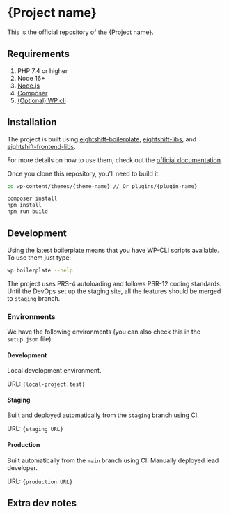 # {Project name}

This is the official repository of the {Project name}.

## Requirements

1. PHP 7.4 or higher
2. Node 16+
3. [Node.js](https://nodejs.org/en/)
4. [Composer](https://getcomposer.org/)
5. [(Optional) WP cli](https://wp-cli.org/)

## Installation

The project is built using [eightshift-boilerplate](https://github.com/infinum/eightshift-boilerplate), [eightshift-libs](https://github.com/infinum/eightshift-libs), and [eightshift-frontend-libs](https://github.com/infinum/eightshift-frontend-libs).

For more details on how to use them, check out the [official documentation](https://eightshift.com/).

Once you clone this repository, you'll need to build it:

```bash
cd wp-content/themes/{theme-name} // Or plugins/{plugin-name}

composer install
npm install
npm run build
```

## Development

Using the latest boilerplate means that you have WP-CLI scripts available. To use them just type: 

```bash
wp boilerplate --help
```

The project uses PRS-4 autoloading and follows PSR-12 coding standards. Until the DevOps set up the staging site, all the features should be merged to `staging` branch.
 
### Environments

We have the following environments (you can also check this in the `setup.json` file):

#### Development

Local development environment. 

URL: `{local-project.test}`

#### Staging 

Built and deployed automatically from the `staging` branch using CI.

URL: `{staging URL}`

#### Production 

Built automatically from the `main` branch using CI. Manually deployed lead developer.

URL: `{production URL}`

## Extra dev notes
